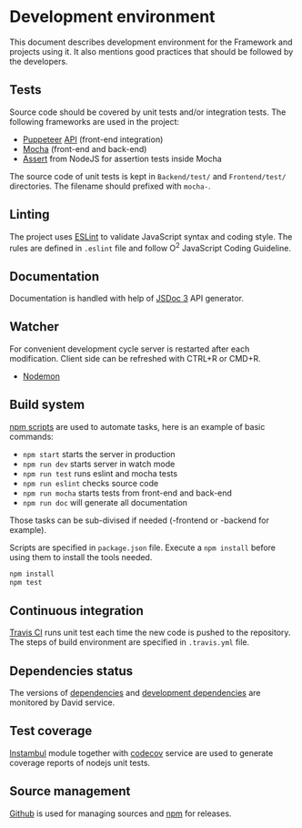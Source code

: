 # Development environment
This document describes development environment for the Framework and projects using it. It also mentions good practices that should be followed by the developers.

## Tests
Source code should be covered by unit tests and/or integration tests. The following frameworks are used in the project:

* [Puppeteer](https://github.com/GoogleChrome/puppeteer) [API](https://github.com/GoogleChrome/puppeteer/blob/master/docs/api.md) (front-end integration)
* [Mocha](https://mochajs.org) (front-end and back-end)
* [Assert](https://nodejs.org/api/assert.html) from NodeJS for assertion tests inside Mocha

The source code of unit tests is kept in `Backend/test/` and `Frontend/test/` directories. The filename should prefixed with `mocha-`.

## Linting
The project uses [ESLint](http://eslint.org) to validate JavaScript syntax and coding style. The rules are defined in `.eslint` file and follow O<sup>2</sup> JavaScript Coding Guideline.

## Documentation
Documentation is handled with help of [JSDoc 3](http://usejsdoc.org) API generator.

## Watcher
For convenient development cycle server is restarted after each modification. Client side can be refreshed with CTRL+R or CMD+R.

* [Nodemon](http://nodemon.io/)

## Build system
[npm scripts](https://docs.npmjs.com/misc/scripts) are used to automate tasks, here is an example of basic commands:
* `npm start` starts the server in production
* `npm run dev` starts server in watch mode
* `npm run test` runs eslint and mocha tests
* `npm run eslint` checks source code
* `npm run mocha` starts tests from front-end and back-end
* `npm run doc` will generate all documentation

Those tasks can be sub-divised if needed (-frontend or -backend for example).

Scripts are specified in `package.json` file. Execute a `npm install` before using them to install the tools needed.

```bash
npm install
npm test
```

## Continuous integration
[Travis CI](https://travis-ci.org/AliceO2Group/WebUi) runs unit test each time the new code is pushed to the repository. The steps of build environment are specified in `.travis.yml` file.

## Dependencies status
The versions of [dependencies](https://david-dm.org/AliceO2Group/WebUi) and [development dependencies](https://david-dm.org/AliceO2Group/WebUi?type=dev) are monitored by David service.

## Test coverage
[Instambul](https://www.npmjs.com/package/istanbul) module together with [codecov](https://codecov.io) service are used to generate coverage reports of nodejs unit tests.

## Source management
[Github](https://github.com/AliceO2Group/WebUi) is used for managing sources and [npm](https://www.npmjs.com/settings/aliceo2/packages) for releases.
